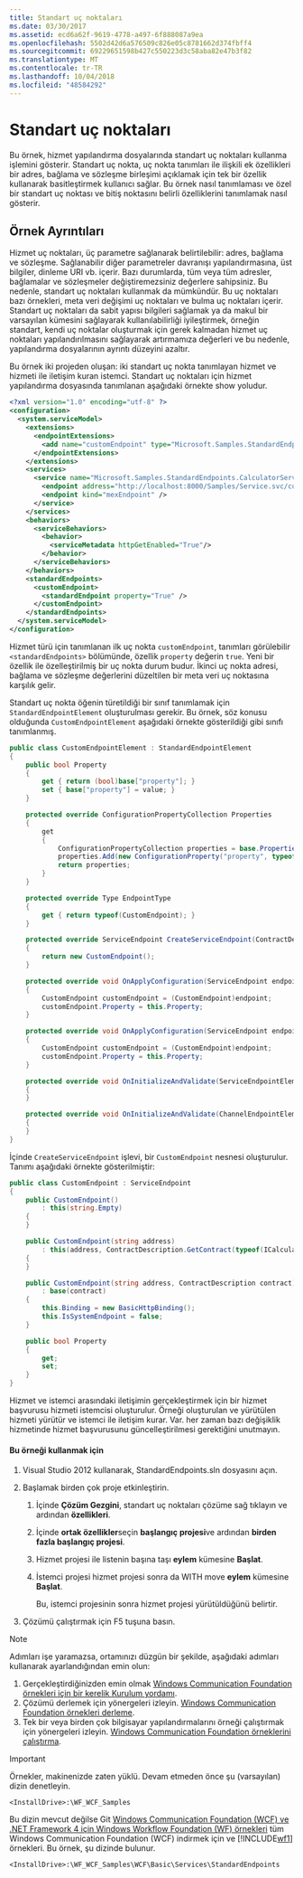 ```yaml
---
title: Standart uç noktaları
ms.date: 03/30/2017
ms.assetid: ecd6a62f-9619-4778-a497-6f888087a9ea
ms.openlocfilehash: 5502d42d6a576509c826e05c8781662d374fbff4
ms.sourcegitcommit: 69229651598b427c550223d3c58aba82e47b3f82
ms.translationtype: MT
ms.contentlocale: tr-TR
ms.lasthandoff: 10/04/2018
ms.locfileid: "48584292"
---
```

# <a name="usage-of-standard-endpoints"></a>Standart uç noktaları

Bu örnek, hizmet yapılandırma dosyalarında standart uç noktaları kullanma işlemini gösterir. Standart uç nokta, uç nokta tanımları ile ilişkili ek özellikleri bir adres, bağlama ve sözleşme birleşimi açıklamak için tek bir özellik kullanarak basitleştirmek kullanıcı sağlar. Bu örnek nasıl tanımlaması ve özel bir standart uç noktası ve bitiş noktasını belirli özelliklerini tanımlamak nasıl gösterir.

## <a name="sample-details"></a>Örnek Ayrıntıları

Hizmet uç noktaları, üç parametre sağlanarak belirtilebilir: adres, bağlama ve sözleşme. Sağlanabilir diğer parametreler davranışı yapılandırmasına, üst bilgiler, dinleme URI vb. içerir. Bazı durumlarda, tüm veya tüm adresler, bağlamalar ve sözleşmeler değiştiremezsiniz değerlere sahipsiniz. Bu nedenle, standart uç noktaları kullanmak da mümkündür. Bu uç noktaları bazı örnekleri, meta veri değişimi uç noktaları ve bulma uç noktaları içerir. Standart uç noktaları da sabit yapısı bilgileri sağlamak ya da makul bir varsayılan kümesini sağlayarak kullanılabilirliği iyileştirmek, örneğin standart, kendi uç noktalar oluşturmak için gerek kalmadan hizmet uç noktaları yapılandırılmasını sağlayarak artırmamıza değerleri ve bu nedenle, yapılandırma dosyalarının ayrıntı düzeyini azaltır.

Bu örnek iki projeden oluşan: iki standart uç nokta tanımlayan hizmet ve hizmeti ile iletişim kuran istemci. Standart uç noktaları için hizmet yapılandırma dosyasında tanımlanan aşağıdaki örnekte show yoludur.

```xml
<?xml version="1.0" encoding="utf-8" ?>
<configuration>
  <system.serviceModel>
    <extensions>
      <endpointExtensions>
        <add name="customEndpoint" type="Microsoft.Samples.StandardEndpoints.CustomEndpointCollectionElement, service" />
      </endpointExtensions>
    </extensions>
    <services>
      <service name="Microsoft.Samples.StandardEndpoints.CalculatorService">
        <endpoint address="http://localhost:8000/Samples/Service.svc/customEndpoint" contract="Microsoft.Samples.StandardEndpoints.ICalculator" kind="customEndpoint" />
        <endpoint kind="mexEndpoint" />
      </service>
    </services>
    <behaviors>
      <serviceBehaviors>
        <behavior>
          <serviceMetadata httpGetEnabled="True"/>
        </behavior>
      </serviceBehaviors>
    </behaviors>
    <standardEndpoints>
      <customEndpoint>
        <standardEndpoint property="True" />
      </customEndpoint>
    </standardEndpoints>
  </system.serviceModel>
</configuration>
```

Hizmet türü için tanımlanan ilk uç nokta `customEndpoint`, tanımları görülebilir `<standardEndpoints>` bölümünde, özellik `property` değerin `true`. Yeni bir özellik ile özelleştirilmiş bir uç nokta durum budur. İkinci uç nokta adresi, bağlama ve sözleşme değerlerini düzeltilen bir meta veri uç noktasına karşılık gelir.

Standart uç nokta öğenin türetildiği bir sınıf tanımlamak için `StandardEndpointElement` oluşturulması gerekir. Bu örnek, söz konusu olduğunda `CustomEndpointElement` aşağıdaki örnekte gösterildiği gibi sınıfı tanımlanmış.

```csharp
public class CustomEndpointElement : StandardEndpointElement
{
    public bool Property
    {
        get { return (bool)base["property"]; }
        set { base["property"] = value; }
    }

    protected override ConfigurationPropertyCollection Properties
    {
        get
        {
            ConfigurationPropertyCollection properties = base.Properties;
            properties.Add(new ConfigurationProperty("property", typeof(bool), false, ConfigurationPropertyOptions.None));
            return properties;
        }
    }

    protected override Type EndpointType
    {
        get { return typeof(CustomEndpoint); }
    }

    protected override ServiceEndpoint CreateServiceEndpoint(ContractDescription contract)
    {
        return new CustomEndpoint();
    }

    protected override void OnApplyConfiguration(ServiceEndpoint endpoint, ServiceEndpointElement serviceEndpointElement)
    {
        CustomEndpoint customEndpoint = (CustomEndpoint)endpoint;
        customEndpoint.Property = this.Property;
    }

    protected override void OnApplyConfiguration(ServiceEndpoint endpoint, ChannelEndpointElement channelEndpointElement)
    {
        CustomEndpoint customEndpoint = (CustomEndpoint)endpoint;
        customEndpoint.Property = this.Property;
    }

    protected override void OnInitializeAndValidate(ServiceEndpointElement serviceEndpointElement)
    {
    }

    protected override void OnInitializeAndValidate(ChannelEndpointElement channelEndpointElement)
    {
    }
}
```

İçinde `CreateServiceEndpoint` işlevi, bir `CustomEndpoint` nesnesi oluşturulur. Tanımı aşağıdaki örnekte gösterilmiştir:

```csharp
public class CustomEndpoint : ServiceEndpoint
{
    public CustomEndpoint()
        : this(string.Empty)
    {
    }

    public CustomEndpoint(string address)
        : this(address, ContractDescription.GetContract(typeof(ICalculator)))
    {
    }

    public CustomEndpoint(string address, ContractDescription contract)
        : base(contract)
    {
        this.Binding = new BasicHttpBinding();
        this.IsSystemEndpoint = false;
    }

    public bool Property
    {
        get;
        set;
    }
}
```

 Hizmet ve istemci arasındaki iletişimin gerçekleştirmek için bir hizmet başvurusu hizmeti istemcisi oluşturulur. Örneği oluşturulan ve yürütülen hizmeti yürütür ve istemci ile iletişim kurar. Var. her zaman bazı değişiklik hizmetinde hizmet başvurusunu güncelleştirilmesi gerektiğini unutmayın.

#### <a name="to-use-this-sample"></a>Bu örneği kullanmak için

1.  Visual Studio 2012 kullanarak, StandardEndpoints.sln dosyasını açın.

2.  Başlamak birden çok proje etkinleştirin.

    1.  İçinde **Çözüm Gezgini**, standart uç noktaları çözüme sağ tıklayın ve ardından **özellikleri**.

    2.  İçinde **ortak özellikler**seçin **başlangıç projesi**ve ardından **birden fazla başlangıç projesi**.

    3.  Hizmet projesi ile listenin başına taşı **eylem** kümesine **Başlat**.

    4.  İstemci projesi hizmet projesi sonra da WITH move **eylem** kümesine **Başlat**.

         Bu, istemci projesinin sonra hizmet projesi yürütüldüğünü belirtir.

3.  Çözümü çalıştırmak için F5 tuşuna basın.

> [!NOTE]
> Adımları işe yaramazsa, ortamınızı düzgün bir şekilde, aşağıdaki adımları kullanarak ayarlandığından emin olun:
>
> 1. Gerçekleştirdiğinizden emin olmak [Windows Communication Foundation örnekleri için bir kerelik Kurulum yordamı](one-time-setup-procedure-for-the-wcf-samples.md).
> 2. Çözümü derlemek için yönergeleri izleyin. [Windows Communication Foundation örnekleri derleme](building-the-samples.md).
> 3. Tek bir veya birden çok bilgisayar yapılandırmalarını örneği çalıştırmak için yönergeleri izleyin. [Windows Communication Foundation örneklerini çalıştırma](running-the-samples.md).

> [!IMPORTANT]
> Örnekler, makinenizde zaten yüklü. Devam etmeden önce şu (varsayılan) dizin denetleyin.
>
> `<InstallDrive>:\WF_WCF_Samples`
>
> Bu dizin mevcut değilse Git [Windows Communication Foundation (WCF) ve .NET Framework 4 için Windows Workflow Foundation (WF) örnekleri](https://go.microsoft.com/fwlink/?LinkId=150780) tüm Windows Communication Foundation (WCF) indirmek için ve [!INCLUDE[wf1](../../../../includes/wf1-md.md)] örnekleri. Bu örnek, şu dizinde bulunur.
>
> `<InstallDrive>:\WF_WCF_Samples\WCF\Basic\Services\StandardEndpoints`

